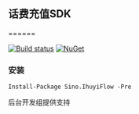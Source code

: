 ## 话费充值SDK
======

[![Build status](https://ci.appveyor.com/api/projects/status/gfo3mo3i7bk1d5lr/branch/master?svg=true)](https://ci.appveyor.com/project/vip56/sino-ihuyiflow/branch/master)
[![NuGet](https://img.shields.io/nuget/v/Nuget.Core.svg?style=plastic)](https://www.nuget.org/packages/Sino.IhuyiFlow)

### 安装
```
Install-Package Sino.IhuyiFlow -Pre
```
后台开发组提供支持
